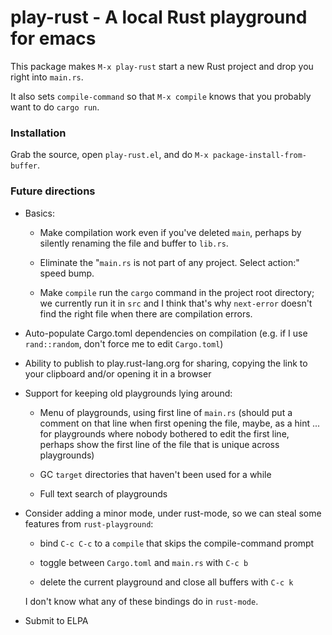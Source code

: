 # play-rust - A local Rust playground for emacs

This package makes `M-x play-rust` start a new Rust project and drop you right
into `main.rs`.

It also sets `compile-command` so that `M-x compile` knows that you probably
want to do `cargo run`.

### Installation

Grab the source, open `play-rust.el`, and do `M-x package-install-from-buffer`.

### Future directions

*   Basics:

    *   Make compilation work even if you've deleted `main`, perhaps by
        silently renaming the file and buffer to `lib.rs`.

    *   Eliminate the "`main.rs` is not part of any project. Select action:"
        speed bump.

    *   Make `compile` run the `cargo` command in the project root directory;
        we currently run it in `src` and I think that's why `next-error`
        doesn't find the right file when there are compilation errors.

*   Auto-populate Cargo.toml dependencies on compilation (e.g. if I use
    `rand::random`, don't force me to edit `Cargo.toml`)

*   Ability to publish to play.rust-lang.org for sharing,
    copying the link to your clipboard and/or opening it in a browser

*   Support for keeping old playgrounds lying around:

    *   Menu of playgrounds, using first line of `main.rs` (should put a
        comment on that line when first opening the file, maybe, as a hint ...
        for playgrounds where nobody bothered to edit the first line, perhaps
        show the first line of the file that is unique across playgrounds)

    *   GC `target` directories that haven't been used for a while

    *   Full text search of playgrounds

*   Consider adding a minor mode, under rust-mode, so we can steal some
    features from `rust-playground`:

    - bind `C-c C-c` to a `compile` that skips the compile-command prompt

    - toggle between `Cargo.toml` and `main.rs` with `C-c b`

    - delete the current playground and close all buffers with `C-c k`

    I don't know what any of these bindings do in `rust-mode`.

*   Submit to ELPA
